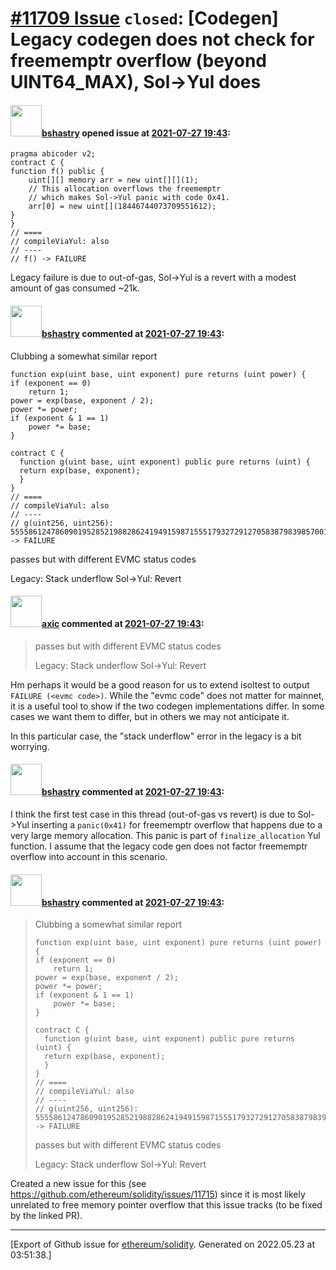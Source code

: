 # [\#11709 Issue](https://github.com/ethereum/solidity/issues/11709) `closed`: [Codegen] Legacy codegen does not check for freememptr overflow (beyond UINT64_MAX), Sol->Yul does

#### <img src="https://avatars.githubusercontent.com/u/2388185?v=4" width="50">[bshastry](https://github.com/bshastry) opened issue at [2021-07-27 19:43](https://github.com/ethereum/solidity/issues/11709):

```
pragma abicoder v2;
contract C {
function f() public {
    uint[][] memory arr = new uint[][](1);
    // This allocation overflows the freememptr
    // which makes Sol->Yul panic with code 0x41.
    arr[0] = new uint[](18446744073709551612);
}
}
// ====
// compileViaYul: also
// ----
// f() -> FAILURE
```

Legacy failure is due to out-of-gas, Sol->Yul is a revert with a modest amount of gas consumed ~21k.

#### <img src="https://avatars.githubusercontent.com/u/2388185?v=4" width="50">[bshastry](https://github.com/bshastry) commented at [2021-07-27 19:43](https://github.com/ethereum/solidity/issues/11709#issuecomment-887795572):

Clubbing a somewhat similar report

```
function exp(uint base, uint exponent) pure returns (uint power) {
if (exponent == 0)
    return 1;
power = exp(base, exponent / 2);
power *= power;
if (exponent & 1 == 1)
    power *= base;
}

contract C {
  function g(uint base, uint exponent) public pure returns (uint) {
  return exp(base, exponent);
  }
}
// ====
// compileViaYul: also
// ----
// g(uint256, uint256): 55558612478609019528521988286241949159871555179327291270583879839857001820084,15045494086288292508913825510347384281681719338099058151627027489948519117802 -> FAILURE
```

passes but with different EVMC status codes

Legacy: Stack underflow
Sol->Yul: Revert

#### <img src="https://avatars.githubusercontent.com/u/20340?v=4" width="50">[axic](https://github.com/axic) commented at [2021-07-27 19:43](https://github.com/ethereum/solidity/issues/11709#issuecomment-887817986):

> passes but with different EVMC status codes
>
> Legacy: Stack underflow
> Sol->Yul: Revert

Hm perhaps it would be a good reason for us to extend isoltest to output `FAILURE (<evmc code>)`.  While the "evmc code" does not matter for mainnet, it is a useful tool to show if the two codegen implementations differ. In some cases we want them to differ, but in others we may not anticipate it.

In this particular case, the "stack underflow" error in the legacy is a bit worrying.

#### <img src="https://avatars.githubusercontent.com/u/2388185?v=4" width="50">[bshastry](https://github.com/bshastry) commented at [2021-07-27 19:43](https://github.com/ethereum/solidity/issues/11709#issuecomment-888116874):

I think the first test case in this thread (out-of-gas vs revert) is due to Sol->Yul inserting a `panic(0x41)` for freememptr overflow that happens due to a very large memory allocation. This panic is part of `finalize_allocation` Yul function. I assume that the legacy code gen does not factor freememptr overflow into account in this scenario.

#### <img src="https://avatars.githubusercontent.com/u/2388185?v=4" width="50">[bshastry](https://github.com/bshastry) commented at [2021-07-27 19:43](https://github.com/ethereum/solidity/issues/11709#issuecomment-888253206):

> Clubbing a somewhat similar report
> 
> ```
> function exp(uint base, uint exponent) pure returns (uint power) {
> if (exponent == 0)
>     return 1;
> power = exp(base, exponent / 2);
> power *= power;
> if (exponent & 1 == 1)
>     power *= base;
> }
> 
> contract C {
>   function g(uint base, uint exponent) public pure returns (uint) {
>   return exp(base, exponent);
>   }
> }
> // ====
> // compileViaYul: also
> // ----
> // g(uint256, uint256): 55558612478609019528521988286241949159871555179327291270583879839857001820084,15045494086288292508913825510347384281681719338099058151627027489948519117802 -> FAILURE
> ```
> 
> passes but with different EVMC status codes
> 
> Legacy: Stack underflow
> Sol->Yul: Revert

Created a new issue for this (see https://github.com/ethereum/solidity/issues/11715) since it is most likely unrelated to free memory pointer overflow that this issue tracks (to be fixed by the linked PR).


-------------------------------------------------------------------------------



[Export of Github issue for [ethereum/solidity](https://github.com/ethereum/solidity). Generated on 2022.05.23 at 03:51:38.]
